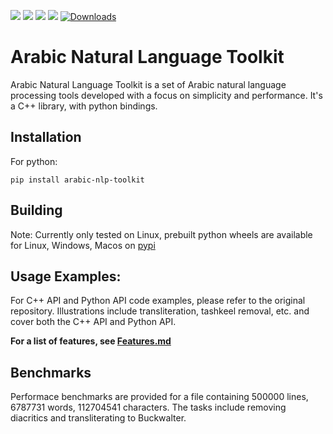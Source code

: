 ![](https://github.com/dolphin2003/arabic-nlp-toolkit/actions/workflows/c-cpp.yml/badge.svg)
![](https://github.com/dolphin2003/arabic-nlp-toolkit/actions/workflows/wheels.yml/badge.svg)
[![](https://badge.fury.io/py/arabic-nlp-toolkit.svg)](https://badge.fury.io/py/arabic-nlp-toolkit)
[![](https://img.shields.io/badge/License-Boost_1.0-lightblue.svg)](https://www.boost.org/LICENSE_1_0.txt)
[![Downloads](https://static.pepy.tech/personalized-badge/arabic-nlp-toolkit?period=total&units=international_system&left_color=blue&right_color=orange&left_text=Downloads)](https://pepy.tech/project/arabic-nlp-toolkit)

# Arabic Natural Language Toolkit

Arabic Natural Language Toolkit is a set of Arabic natural language processing tools developed with a focus on simplicity and performance. It's a C++ library, with python bindings.

## Installation
For python:
```
pip install arabic-nlp-toolkit
```
## Building
Note: Currently only tested on Linux, prebuilt python wheels are available for Linux, Windows, Macos on [pypi](https://pypi.org/project/arabic-nlp-toolkit/)

## Usage Examples:

For C++ API and Python API code examples, please refer to the original repository. Illustrations include transliteration, tashkeel removal, etc. and cover both the C++ API and Python API.

**For a list of features, see [Features.md](Features.md)**

## Benchmarks

Performace benchmarks are provided for a file containing 500000 lines, 6787731 words, 112704541 characters. The tasks include removing diacritics and transliterating to Buckwalter.